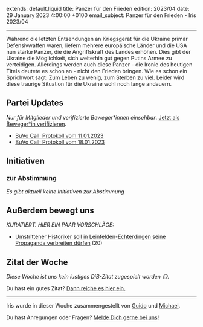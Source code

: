 
extends: default.liquid
title: Panzer für den Frieden
edition: 2023/04
date: 29 January 2023 4:00:00 +0100
email_subject: Panzer für den Frieden - Iris 2023/04

---
Während die letzten Entsendungen an Kriegsgerät für die Ukraine primär Defensivwaffen waren, liefern mehrere europäische Länder und die USA nun starke Panzer, die die Angriffskraft des Landes erhöhen. Dies gibt der Ukraine die Möglichkeit, sich weiterhin gut gegen Putins Armee zu verteidigen. Allerdings werden auch diese Panzer - die Ironie des heutigen Titels deutete es schon an - nicht den Frieden bringen. Wie es schon ein Sprichwort sagt: Zum Leben zu wenig, zum Sterben zu viel. Leider wird diese traurige Situation für die Ukraine wohl noch lange andauern.


## Partei Updates

_Nur für Mitglieder und verifizierte Beweger\*innen einsehbar_. [Jetzt als Beweger\*in verifizieren](https://dib.de/bewegerin-werden/).

 - [BuVo Call: Protokoll vom 11.01.2023](https://marktplatz.dib.de/t/buvo-call-protokoll-vom-11-01-2023/39829)
 - [BuVo Call: Protokoll vom 18.01.2023](https://marktplatz.dib.de/t/buvo-call-protokoll-vom-18-01-2023/39826)

## Initiativen

### zur Abstimmung
_Es gibt aktuell keine Initiativen zur Abstimmung_


## Außerdem bewegt uns

_KURATIERT. HIER EIN PAAR VORSCHLÄGE:_
 - [Umstrittener Historiker soll in Leinfelden-Echterdingen seine Propaganda verbreiten dürfen](https://marktplatz.dib.de/t/umstrittener-historiker-soll-in-leinfelden-echterdingen-seine-propaganda-verbreiten-duerfen/39831) (20)


## Zitat der Woche
_Diese Woche ist uns kein lustiges DiB-Zitat zugespielt worden ☹._

Du hast ein gutes Zitat? [Dann reiche es hier ein.](https://marktplatz.dib.de/t/fortsetzung-lustige-dib-zitate/24431)


---

Iris wurde in dieser Woche zusammengestellt von [Guido](https://marktplatz.dib.de/u/Guido/) und [Michael](https://marktplatz.dib.de/u/MichaelVoss/).

Du hast Anregungen oder Fragen? [Melde Dich gerne bei uns](https://marktplatz.dib.de/t/neu-iris-die-woechtliche-zusammenfasssung-zum-sonntagsbrunch/10990)!

